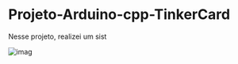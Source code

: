 # Projeto-Arduino-cpp-TinkerCard

  Nesse projeto, realizei um sist
  
![imag](https://github.com/user-attachments/assets/a318b6ee-bb10-40b8-add4-95fb8471fec1)
